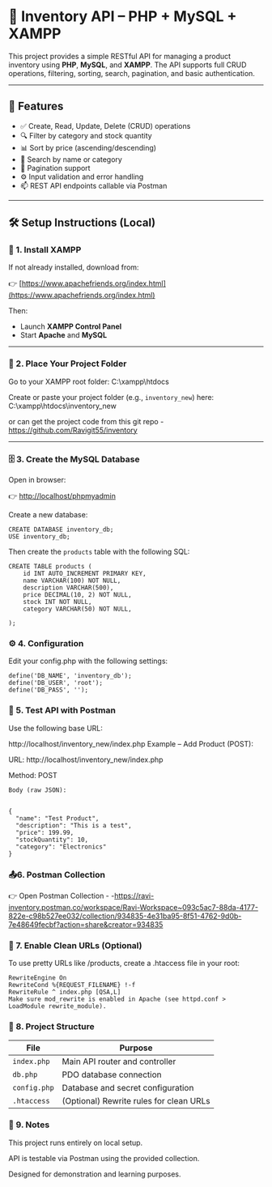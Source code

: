 # 🧾 Inventory API – PHP + MySQL + XAMPP

This project provides a simple RESTful API for managing a product inventory using **PHP**, **MySQL**, and **XAMPP**. The API supports full CRUD operations, filtering, sorting, search, pagination, and basic authentication.

---

## 🚀 Features

- ✅ Create, Read, Update, Delete (CRUD) operations
- 🔍 Filter by category and stock quantity
- 📊 Sort by price (ascending/descending)
- 🔎 Search by name or category
- 📄 Pagination support
- ⚙️ Input validation and error handling
- 📫 REST API endpoints callable via Postman

---

## 🛠 Setup Instructions (Local)

### 🔧 1. Install XAMPP

If not already installed, download from:

👉 [https://www.apachefriends.org/index.html](https://www.apachefriends.org/index.html)

Then:

- Launch **XAMPP Control Panel**
- Start **Apache** and **MySQL**

---

### 📁 2. Place Your Project Folder

Go to your XAMPP root folder:
C:\xampp\htdocs



Create or paste your project folder (e.g., `inventory_new`) here:
C:\xampp\htdocs\inventory_new

or can get the project code from this git repo - https://github.com/Ravigit55/inventory

---

### 🗄 3. Create the MySQL Database

Open in browser:

👉 [http://localhost/phpmyadmin](http://localhost/phpmyadmin)

Create a new database:
```
CREATE DATABASE inventory_db;
USE inventory_db;
```
Then create the `products` table with the following SQL:

```
CREATE TABLE products (
    id INT AUTO_INCREMENT PRIMARY KEY,
    name VARCHAR(100) NOT NULL,
    description VARCHAR(500),
    price DECIMAL(10, 2) NOT NULL,
    stock INT NOT NULL,
    category VARCHAR(50) NOT NULL,
    
);
```
### ⚙️ 4. Configuration
Edit your config.php with the following settings:

```define('DB_HOST', 'localhost');
define('DB_NAME', 'inventory_db');
define('DB_USER', 'root');
define('DB_PASS', '');
```

### 🧪 5. Test API with Postman
Use the following base URL:


http://localhost/inventory_new/index.php
Example – Add Product (POST):

URL: http://localhost/inventory_new/index.php

Method: POST
```
Body (raw JSON):


{
  "name": "Test Product",
  "description": "This is a test",
  "price": 199.99,
  "stockQuantity": 10,
  "category": "Electronics"
}

```
### 📤6. Postman Collection
👉 Open Postman Collection - -https://ravi-inventory.postman.co/workspace/Ravi-Workspace~093c5ac7-88da-4177-822e-c98b527ee032/collection/934835-4e31ba95-8f51-4762-9d0b-7e48649fecbf?action=share&creator=934835

### 🧩 7. Enable Clean URLs (Optional)
To use pretty URLs like /products, create a .htaccess file in your root:

```
RewriteEngine On
RewriteCond %{REQUEST_FILENAME} !-f
RewriteRule ^ index.php [QSA,L]
Make sure mod_rewrite is enabled in Apache (see httpd.conf > LoadModule rewrite_module).
```

### 📂 8. Project Structure
| File         | Purpose                                 |
| ------------ | --------------------------------------- |
| `index.php`  | Main API router and controller          |
| `db.php`     | PDO database connection                 |
| `config.php` | Database and secret configuration       |
| `.htaccess`  | (Optional) Rewrite rules for clean URLs |



### 📌 9. Notes
This project runs entirely on local setup.

API is testable via Postman using the provided collection.

Designed for demonstration and learning purposes.


